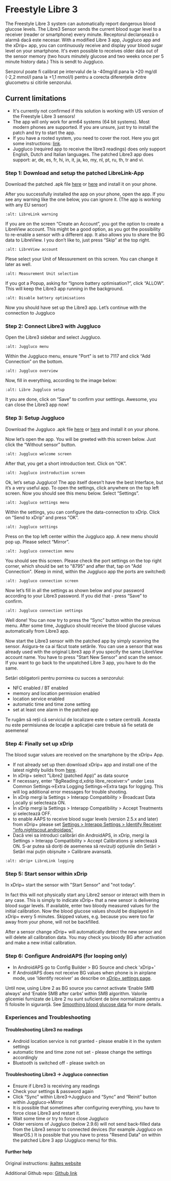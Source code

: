 # Freestyle Libre 3

The Freestyle Libre 3 system can automatically report dangerous blood glucose levels. The Libre3 Sensor sends the current blood sugar level to a receiver (reader or smartphone) every minute. Receptorul declanșează o alarmă dacă este necesar. With a modified Libre 3 app, Juggluco app and the xDrip+ app, you can continuously receive and display your blood sugar level on your smartphone. It's even possible to receives older data out of the sensor memory (two hours minutely glucose and two weeks once per 5 minute history data.) This is sendt to Juggluco.

Senzorul poate fi calibrat pe intervalul de la -40mg/dl pana la +20 mg/dl (-2,2 mmol/l pana la +1,1 mmol/l) pentru a corecta diferențele dintre glucometru si citirile senzorului.

## Current limitations

- It's currently not confirmed if this solution is working with US version of the Freestyle Libre 3 sensors!
- The app will only work for arm64 systems (64 bit systems). Most modern phones are supported. If you are unsure, just try to install the patch and try to start the app.
- If you have a rooted system, you need to cover the root. Here you got some instructions: [link](https://www.reddit.com/r/Freestylelibre/comments/s22vlr/comment/hw2p4th/?utm_source=share&utm_medium=web2x&context=3).
- Juggluco (required app to receive the libre3 readings) does only support English, Dutch and Italian languages. The patched Libre3 app does support: ar, de, es, fr, hi, in, it, ja, ko, my, nl, pt, ru, th, tr and vi.

### Step 1: Download and setup the patched LibreLink-App

Download the patched .apk file [here](https://github.com/maheini/FreeStyle-Libre-3-patch/raw/main/Patched%20Apk/Libre%203_v3.3.0_apkfab.com.apk) or [here](https://apkfab.com/libre-3/com.freestylelibre3.app.de/apk?h=142cfbb2e0b1f10cd280408b10c5a5127e46e00e78d7775dae382529921487e9) and install it on your phone.

After you successfully installed the app on your phone, open the app. If you see any warning like the one below, you can ignore it. (The app is working with any EU sensor)

```{image} ../images/libre3/step_1.jpg
:alt: LibreLink warning
```

If you are on the screen “Create an Account”, you got the option to create a LibreView account. This might be a good option, as you got the possibility to re-enable a sensor with a different app. It also allows you to share the BG data to LibreView. I you don’t like to, just press “Skip” at the top right.

```{image} ../images/libre3/step_2.jpg
:alt: LibreView account
```

Plese select your Unit of Messurement on this screen. You can change it later as well.

```{image} ../images/libre3/step_3.jpg
:alt: Measurement Unit selection
```

If you got a Popup, asking for “Ignore battery optimisation?”, click “ALLOW”. This will keep the Libre3 app running in the background.

```{image} ../images/libre3/step_4.jpg
:alt: Disable battery optimisations
```

Now you should have set up the Libre3 app. Let’s continue with the connection to Juggluco

### Step 2: Connect Libre3 with Juggluco

Open the Libre3 sidebar and select Juggluco.

```{image} ../images/libre3/step_5.jpg
:alt: Juggluco menu
```

Within the Juggluco menu, ensure "Port" is set to 7117 and click “Add Connection” on the bottom.

```{image} ../images/libre3/step_6.jpg
:alt: Juggluco overview
```

Now, fill in everything, according to the image below:

```{image} ../images/libre3/step_7.jpg
:alt: Libre Juggluco setup
```

It you are done, click on “Save” to confirm your setttings. Awesome, you can close the Libre3 app now!

### Step 3: Setup Juggluco

Download the Juggluco .apk file [here](https://github.com/maheini/FreeStyle-Libre-3-patch/raw/main/Juggluco-solution/versions/latest/Juggluco.apk) or [here](https://apkfab.com/juggluco/tk.glucodata/apk?h=1fc401ff9fbe7f56e6a0a7068fed6da96592b13757c3b05cddff893d813e18fd) and install it on your phone.

Now let’s open the app. You will be greeted with this screen below. Just click the “Without sensor” button.

```{image} ../images/libre3/step_8.jpg
:alt: Juggluco welcome screen
```

After that, you get a short introduction text. Click on “OK”.

```{image} ../images/libre3/step_9.jpg
:alt: Juggluco instroduction screen
```

Ok, let’s setup Juggluco! The app itself doesn’t have the best Interface, but it’s a very useful app. To open the settings, click anywhere on the top left screen. Now you should see this menu below. Select “Settings”.

```{image} ../images/libre3/step_10.jpg
:alt: Juggluco settings menu
```

Within the settings, you can configure the data-connection to xDrip. Click on “Send to xDrip” and press “OK”.

```{image} ../images/libre3/step_11.jpg
:alt: Juggluco settings
```

Press on the top left center within the Juggluco app. A new menu should pop up. Please select “Mirror”.

```{image} ../images/libre3/step_12.jpg
:alt: Juggluco connection menu
```

You should see this screen. Please check the port settings on the top right corner, which should be set to "8795" and after that, tap on "Add Connection". (Keep in mind, within the Juggluco app the ports are switched)

```{image} ../images/libre3/step_13.jpg
:alt: Juggluco connection screen
```

Now let’s fill in all the settings as shown below and your password according to your Libre3 password. If you did that - press “Save” to confirm.

```{image} ../images/libre3/step_14.jpg
:alt: Juggluco connection settings
```

Well done! You can now try to press the “Sync” button within the previous menu. After some time, Juggluco should receive the blood glucose values automatically from Libre3 app.

Now start the Libre3 sensor with the patched app by simply scanning the sensor. Asigura-te ca ai făcut toate setările. You can use a sensor that was already used with the original Libre3 app if you specify the same LibreView account name. You have to press "Start New Sensor" and  scan the sensor. If you want to go back to the unpatched Libre 3 app, you have to do the same.

Setări obligatorii pentru pornirea cu succes a senzorului:

- NFC enabled / BT enabled
- memory and location permission enabled
- location service enabled
- automatic time and time zone setting
- set at least one alarm in the patched app

Te rugăm să reții că serviciul de localizare este o setare centrală. Aceasta nu este permisiunea de locație a aplicației care trebuie să fie setată de asemenea!

### Step 4: Finally set up xDrip

The blood sugar values are received on the smartphone by the xDrip+ App.

- If not already set up then download xDrip+ app and install one of the latest nightly builds from [here](https://github.com/NightscoutFoundation/xDrip/releases).
- In xDrip+ select "Libre2 (patched App)" as data source
- If necessary, enter "BgReading:d,xdrip libre_receiver:v" under Less Common Settings->Extra Logging Settings->Extra tags for logging. This will log additional error messages for trouble shooting.
- În xDrip mergi la Settings > Interapp Compatibility > Broadcast Data Locally și selecteaza ON.
- În xDrip mergi la Settings > Interapp Compatibility > Accept Treatments și selectează OFF.
- to enable AAPS to receive blood sugar levels (version 2.5.x and later) from xDrip+ please set [Settings > Interapp Settings > Identify Receiver "info.nightscout.androidaps"](../Configuration/xdrip#identify-receiver)
- Dacă vrei sa introduci calibrări din AndroidAPS, in xDrip, mergi la Settings > Interapp Compatibility > Accept Calibrations și selectează ON.  S-ar putea să doriți de asemenea să revizuiți opțiunile din Setări > Setări mai puțin obișnuite > Calibrare avansată.

```{image} ../images/Libre2_Tags.jpg
:alt: xDrip+ LibreLink logging
```

### Step 5: Start sensor within xDrip

In xDrip+ start the sensor with "Start Sensor" and "not today".

In fact this will not physically start any Libre2 sensor or interact with them in any case. This is simply to indicate xDrip+ that a new sensor is delivering blood sugar levels. If available, enter two bloody measured values for the initial calibration. Now the blood glucose values should be displayed in xDrip+ every 5 minutes. Skipped values, e.g. because you were too far away from your phone, will not be backfilled.

After a sensor change xDrip+ will automatically detect the new sensor and will delete all calibration data. You may check you bloody BG after activation and make a new initial calibration.

### Step 6: Configure AndroidAPS (for looping only)

- In AndroidAPS go to Config Builder > BG Source and check 'xDrip+'
- If AndroidAPS does not receive BG values when phone is in airplane mode, use 'Identify receiver' as describe on [xDrip+ settings page](../Configuration/xdrip#identify-receiver).

Until now, using Libre 2 as BG source you cannot activate ‘Enable SMB always’ and ‘Enable SMB after carbs’ within SMB algorithm. Valorile glicemiei furnizate de Libre 2 nu sunt suficient de bine normalizate pentru a fi folosite în siguranță. See [Smoothing blood glucose data](../Usage/Smoothing-Blood-Glucose-Data-in-xDrip.md) for more details.

### Experiences and Troubleshooting

#### Troubleshooting Libre3 no readings

- Android location service is not granted - please enable it in the system settings
- automatic time and time zone not set - please change the settings accordingly
- Bluetooth is switched off - please switch on

#### Troubleshooting Libre3 -> Juggluco connection

- Ensure if Libre3 is receiving any readings
- Check your settings & password again
- Click “Sync” within Libre3->Juggluco and “Sync” and “Reinit” button within Juggluco->Mirror
- It is possible that sometimes after configuring everything, you have to force close Libre3 and restart it.
- Wait some time or try to force close Juggluco
- Older versions of Juggluco (below 2.9.6) will not send back-filled data from the Libre3 sensor to connected devices (for example Juggluco on WearOS.) It is possible that you have to press "Resend Data" on within the patched Libre 3 app (Juggluco menu) for this.

#### Further help

Original instructions: [jkaltes website](http://jkaltes.byethost16.com/Juggluco/libre3/)

Additional Github repo: [Github link](https://github.com/maheini/FreeStyle-Libre-3-patch)

